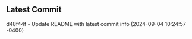 
## Latest Commit
d48f44f - Update README with latest commit info (2024-09-04 10:24:57 -0400) <Yunxi-Zhou>
